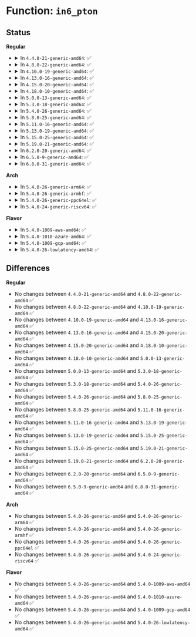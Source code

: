 # Function: <code>in6_pton</code>

## Status
<b>Regular</b>
<ul>
<li>
<details>
<summary>In <code>4.4.0-21-generic-amd64</code>: ✅</summary>

```c
int in6_pton(const char * src, int srclen, u8 * dst, int delim, const char * * end)
```

```json
{
  "name": "in6_pton",
  "collision_type": "Unique Global",
  "inline_type": "No",
  "funcs": [
    {
      "addr": 18446744071586382016,
      "name": "in6_pton",
      "external": true,
      "loc": "net/core/utils.c:186",
      "file": "net/core/utils.c",
      "inline": "seen, unknown",
      "caller_inline": [],
      "caller_func": [
        "security/tomoyo/network.c:tomoyo_parse_ipaddr_union",
        "security/tomoyo/network.c:tomoyo_parse_ipaddr_union",
        "net/core/netpoll.c:netpoll_parse_ip_addr",
        "net/ipv6/addrconf.c:addrconf_sysctl_stable_secret"
      ]
    }
  ],
  "symbols": [
    {
      "addr": 18446744071586382016,
      "name": "in6_pton",
      "section": ".text",
      "bind": "STB_GLOBAL",
      "size": 997
    }
  ]
}
```
</details>
</li>
<li>
<details>
<summary>In <code>4.8.0-22-generic-amd64</code>: ✅</summary>

```c
int in6_pton(const char * src, int srclen, u8 * dst, int delim, const char * * end)
```

```json
{
  "name": "in6_pton",
  "collision_type": "Unique Global",
  "inline_type": "No",
  "funcs": [
    {
      "addr": 18446744071586818048,
      "name": "in6_pton",
      "external": true,
      "loc": "net/core/utils.c:186",
      "file": "net/core/utils.c",
      "inline": "seen, unknown",
      "caller_inline": [],
      "caller_func": [
        "security/tomoyo/network.c:tomoyo_parse_ipaddr_union",
        "security/tomoyo/network.c:tomoyo_parse_ipaddr_union",
        "net/core/netpoll.c:netpoll_parse_ip_addr",
        "net/ipv6/addrconf.c:addrconf_sysctl_stable_secret"
      ]
    }
  ],
  "symbols": [
    {
      "addr": 18446744071586818048,
      "name": "in6_pton",
      "section": ".text",
      "bind": "STB_GLOBAL",
      "size": 1059
    }
  ]
}
```
</details>
</li>
<li>
<details>
<summary>In <code>4.10.0-19-generic-amd64</code>: ✅</summary>

```c
int in6_pton(const char * src, int srclen, u8 * dst, int delim, const char * * end)
```

```json
{
  "name": "in6_pton",
  "collision_type": "Unique Global",
  "inline_type": "No",
  "funcs": [
    {
      "addr": 18446744071587005856,
      "name": "in6_pton",
      "external": true,
      "loc": "net/core/utils.c:186",
      "file": "net/core/utils.c",
      "inline": "seen, unknown",
      "caller_inline": [],
      "caller_func": [
        "security/tomoyo/network.c:tomoyo_parse_ipaddr_union",
        "security/tomoyo/network.c:tomoyo_parse_ipaddr_union",
        "net/core/netpoll.c:netpoll_parse_ip_addr",
        "net/ipv6/addrconf.c:addrconf_sysctl_stable_secret"
      ]
    }
  ],
  "symbols": [
    {
      "addr": 18446744071587005856,
      "name": "in6_pton",
      "section": ".text",
      "bind": "STB_GLOBAL",
      "size": 1059
    }
  ]
}
```
</details>
</li>
<li>
<details>
<summary>In <code>4.13.0-16-generic-amd64</code>: ✅</summary>

```c
int in6_pton(const char * src, int srclen, u8 * dst, int delim, const char * * end)
```

```json
{
  "name": "in6_pton",
  "collision_type": "Unique Global",
  "inline_type": "No",
  "funcs": [
    {
      "addr": 18446744071587131088,
      "name": "in6_pton",
      "external": true,
      "loc": "net/core/utils.c:188",
      "file": "net/core/utils.c",
      "inline": "seen, unknown",
      "caller_inline": [],
      "caller_func": [
        "security/tomoyo/network.c:tomoyo_parse_ipaddr_union",
        "security/tomoyo/network.c:tomoyo_parse_ipaddr_union",
        "net/core/utils.c:inet6_pton",
        "net/core/netpoll.c:netpoll_parse_ip_addr",
        "net/ipv6/addrconf.c:addrconf_sysctl_stable_secret"
      ]
    }
  ],
  "symbols": [
    {
      "addr": 18446744071587131088,
      "name": "in6_pton",
      "section": ".text",
      "bind": "STB_GLOBAL",
      "size": 986
    }
  ]
}
```
</details>
</li>
<li>
<details>
<summary>In <code>4.15.0-20-generic-amd64</code>: ✅</summary>

```c
int in6_pton(const char * src, int srclen, u8 * dst, int delim, const char * * end)
```

```json
{
  "name": "in6_pton",
  "collision_type": "Unique Global",
  "inline_type": "No",
  "funcs": [
    {
      "addr": 18446744071587634704,
      "name": "in6_pton",
      "external": true,
      "loc": "net/core/utils.c:188",
      "file": "net/core/utils.c",
      "inline": "seen, unknown",
      "caller_inline": [],
      "caller_func": [
        "security/tomoyo/network.c:tomoyo_parse_ipaddr_union",
        "security/tomoyo/network.c:tomoyo_parse_ipaddr_union",
        "net/core/utils.c:inet6_pton",
        "net/core/netpoll.c:netpoll_parse_ip_addr",
        "net/ipv6/addrconf.c:addrconf_sysctl_stable_secret"
      ]
    }
  ],
  "symbols": [
    {
      "addr": 18446744071587634704,
      "name": "in6_pton",
      "section": ".text",
      "bind": "STB_GLOBAL",
      "size": 986
    }
  ]
}
```
</details>
</li>
<li>
<details>
<summary>In <code>4.18.0-10-generic-amd64</code>: ✅</summary>

```c
int in6_pton(const char * src, int srclen, u8 * dst, int delim, const char * * end)
```

```json
{
  "name": "in6_pton",
  "collision_type": "Unique Global",
  "inline_type": "No",
  "funcs": [
    {
      "addr": 18446744071587945152,
      "name": "in6_pton",
      "external": true,
      "loc": "net/core/utils.c:188",
      "file": "net/core/utils.c",
      "inline": "seen, unknown",
      "caller_inline": [],
      "caller_func": [
        "security/tomoyo/network.c:tomoyo_parse_ipaddr_union",
        "security/tomoyo/network.c:tomoyo_parse_ipaddr_union",
        "net/core/utils.c:inet6_pton",
        "net/core/netpoll.c:netpoll_parse_ip_addr",
        "net/ipv6/addrconf.c:addrconf_sysctl_stable_secret"
      ]
    }
  ],
  "symbols": [
    {
      "addr": 18446744071587945152,
      "name": "in6_pton",
      "section": ".text",
      "bind": "STB_GLOBAL",
      "size": 933
    }
  ]
}
```
</details>
</li>
<li>
<details>
<summary>In <code>5.0.0-13-generic-amd64</code>: ✅</summary>

```c
int in6_pton(const char * src, int srclen, u8 * dst, int delim, const char * * end)
```

```json
{
  "name": "in6_pton",
  "collision_type": "Unique Global",
  "inline_type": "No",
  "funcs": [
    {
      "addr": 18446744071588093216,
      "name": "in6_pton",
      "external": true,
      "loc": "net/core/utils.c:188",
      "file": "net/core/utils.c",
      "inline": "seen, unknown",
      "caller_inline": [],
      "caller_func": [
        "security/tomoyo/network.c:tomoyo_parse_ipaddr_union",
        "security/tomoyo/network.c:tomoyo_parse_ipaddr_union",
        "net/core/utils.c:inet6_pton",
        "net/core/netpoll.c:netpoll_parse_ip_addr",
        "net/ipv6/addrconf.c:addrconf_sysctl_stable_secret"
      ]
    }
  ],
  "symbols": [
    {
      "addr": 18446744071588093216,
      "name": "in6_pton",
      "section": ".text",
      "bind": "STB_GLOBAL",
      "size": 957
    }
  ]
}
```
</details>
</li>
<li>
<details>
<summary>In <code>5.3.0-18-generic-amd64</code>: ✅</summary>

```c
int in6_pton(const char * src, int srclen, u8 * dst, int delim, const char * * end)
```

```json
{
  "name": "in6_pton",
  "collision_type": "Unique Global",
  "inline_type": "No",
  "funcs": [
    {
      "addr": 18446744071588409264,
      "name": "in6_pton",
      "external": true,
      "loc": "net/core/utils.c:184",
      "file": "net/core/utils.c",
      "inline": "seen, unknown",
      "caller_inline": [],
      "caller_func": [
        "security/tomoyo/network.c:tomoyo_parse_ipaddr_union",
        "security/tomoyo/network.c:tomoyo_parse_ipaddr_union",
        "net/core/utils.c:inet6_pton",
        "net/core/netpoll.c:netpoll_parse_ip_addr",
        "net/ipv6/addrconf.c:addrconf_sysctl_stable_secret"
      ]
    }
  ],
  "symbols": [
    {
      "addr": 18446744071588409264,
      "name": "in6_pton",
      "section": ".text",
      "bind": "STB_GLOBAL",
      "size": 951
    }
  ]
}
```
</details>
</li>
<li>
<details>
<summary>In <code>5.4.0-26-generic-amd64</code>: ✅</summary>

```c
int in6_pton(const char * src, int srclen, u8 * dst, int delim, const char * * end)
```

```json
{
  "name": "in6_pton",
  "collision_type": "Unique Global",
  "inline_type": "No",
  "funcs": [
    {
      "addr": 18446744071588614640,
      "name": "in6_pton",
      "external": true,
      "loc": "net/core/utils.c:184",
      "file": "net/core/utils.c",
      "inline": "seen, unknown",
      "caller_inline": [],
      "caller_func": [
        "security/tomoyo/network.c:tomoyo_parse_ipaddr_union",
        "security/tomoyo/network.c:tomoyo_parse_ipaddr_union",
        "net/core/utils.c:inet6_pton",
        "net/core/netpoll.c:netpoll_parse_ip_addr",
        "net/ipv6/addrconf.c:addrconf_sysctl_stable_secret"
      ]
    }
  ],
  "symbols": [
    {
      "addr": 18446744071588614640,
      "name": "in6_pton",
      "section": ".text",
      "bind": "STB_GLOBAL",
      "size": 951
    }
  ]
}
```
</details>
</li>
<li>
<details>
<summary>In <code>5.8.0-25-generic-amd64</code>: ✅</summary>

```c
int in6_pton(const char * src, int srclen, u8 * dst, int delim, const char * * end)
```

```json
{
  "name": "in6_pton",
  "collision_type": "Unique Global",
  "inline_type": "No",
  "funcs": [
    {
      "addr": 18446744071589470304,
      "name": "in6_pton",
      "external": true,
      "loc": "net/core/utils.c:184",
      "file": "net/core/utils.c",
      "inline": "seen, unknown",
      "caller_inline": [],
      "caller_func": [
        "security/tomoyo/network.c:tomoyo_parse_ipaddr_union",
        "security/tomoyo/network.c:tomoyo_parse_ipaddr_union",
        "net/core/utils.c:inet6_pton",
        "net/core/netpoll.c:netpoll_parse_ip_addr",
        "net/ipv6/addrconf.c:addrconf_sysctl_stable_secret"
      ]
    }
  ],
  "symbols": [
    {
      "addr": 18446744071589470304,
      "name": "in6_pton",
      "section": ".text",
      "bind": "STB_GLOBAL",
      "size": 951
    }
  ]
}
```
</details>
</li>
<li>
<details>
<summary>In <code>5.11.0-16-generic-amd64</code>: ✅</summary>

```c
int in6_pton(const char * src, int srclen, u8 * dst, int delim, const char * * end)
```

```json
{
  "name": "in6_pton",
  "collision_type": "Unique Global",
  "inline_type": "No",
  "funcs": [
    {
      "addr": 18446744071589471200,
      "name": "in6_pton",
      "external": true,
      "loc": "net/core/utils.c:184",
      "file": "net/core/utils.c",
      "inline": "seen, unknown",
      "caller_inline": [],
      "caller_func": [
        "security/tomoyo/network.c:tomoyo_parse_ipaddr_union",
        "security/tomoyo/network.c:tomoyo_parse_ipaddr_union",
        "net/core/utils.c:inet6_pton",
        "net/core/netpoll.c:netpoll_parse_ip_addr",
        "net/ipv6/addrconf.c:addrconf_sysctl_stable_secret"
      ]
    }
  ],
  "symbols": [
    {
      "addr": 18446744071589471200,
      "name": "in6_pton",
      "section": ".text",
      "bind": "STB_GLOBAL",
      "size": 955
    }
  ]
}
```
</details>
</li>
<li>
<details>
<summary>In <code>5.13.0-19-generic-amd64</code>: ✅</summary>

```c
int in6_pton(const char * src, int srclen, u8 * dst, int delim, const char * * end)
```

```json
{
  "name": "in6_pton",
  "collision_type": "Unique Global",
  "inline_type": "No",
  "funcs": [
    {
      "addr": 18446744071589369632,
      "name": "in6_pton",
      "external": true,
      "loc": "net/core/utils.c:184",
      "file": "net/core/utils.c",
      "inline": "seen, unknown",
      "caller_inline": [],
      "caller_func": [
        "security/tomoyo/network.c:tomoyo_parse_ipaddr_union",
        "security/tomoyo/network.c:tomoyo_parse_ipaddr_union",
        "net/core/utils.c:inet6_pton",
        "net/core/netpoll.c:netpoll_parse_ip_addr",
        "net/ipv6/addrconf.c:addrconf_sysctl_stable_secret"
      ]
    }
  ],
  "symbols": [
    {
      "addr": 18446744071589369632,
      "name": "in6_pton",
      "section": ".text",
      "bind": "STB_GLOBAL",
      "size": 931
    }
  ]
}
```
</details>
</li>
<li>
<details>
<summary>In <code>5.15.0-25-generic-amd64</code>: ✅</summary>

```c
int in6_pton(const char * src, int srclen, u8 * dst, int delim, const char * * end)
```

```json
{
  "name": "in6_pton",
  "collision_type": "Unique Global",
  "inline_type": "No",
  "funcs": [
    {
      "addr": 18446744071590099968,
      "name": "in6_pton",
      "external": true,
      "loc": "net/core/utils.c:184",
      "file": "net/core/utils.c",
      "inline": "seen, unknown",
      "caller_inline": [],
      "caller_func": [
        "security/tomoyo/network.c:tomoyo_parse_ipaddr_union",
        "security/tomoyo/network.c:tomoyo_parse_ipaddr_union",
        "net/core/utils.c:inet6_pton",
        "net/core/netpoll.c:netpoll_parse_ip_addr",
        "net/ipv6/addrconf.c:addrconf_sysctl_stable_secret"
      ]
    }
  ],
  "symbols": [
    {
      "addr": 18446744071590099968,
      "name": "in6_pton",
      "section": ".text",
      "bind": "STB_GLOBAL",
      "size": 931
    }
  ]
}
```
</details>
</li>
<li>
<details>
<summary>In <code>5.19.0-21-generic-amd64</code>: ✅</summary>

```c
int in6_pton(const char * src, int srclen, u8 * dst, int delim, const char * * end)
```

```json
{
  "name": "in6_pton",
  "collision_type": "Unique Global",
  "inline_type": "No",
  "funcs": [
    {
      "addr": 18446744071591650720,
      "name": "in6_pton",
      "external": true,
      "loc": "net/core/utils.c:184",
      "file": "net/core/utils.c",
      "inline": "seen, unknown",
      "caller_inline": [],
      "caller_func": [
        "security/tomoyo/network.c:tomoyo_parse_ipaddr_union",
        "security/tomoyo/network.c:tomoyo_parse_ipaddr_union",
        "net/core/utils.c:inet6_pton",
        "net/core/netpoll.c:netpoll_parse_ip_addr",
        "net/ipv6/addrconf.c:addrconf_sysctl_stable_secret"
      ]
    }
  ],
  "symbols": [
    {
      "addr": 18446744071591650720,
      "name": "in6_pton",
      "section": ".text",
      "bind": "STB_GLOBAL",
      "size": 1077
    }
  ]
}
```
</details>
</li>
<li>
<details>
<summary>In <code>6.2.0-20-generic-amd64</code>: ✅</summary>

```c
int in6_pton(const char * src, int srclen, u8 * dst, int delim, const char * * end)
```

```json
{
  "name": "in6_pton",
  "collision_type": "Unique Global",
  "inline_type": "No",
  "funcs": [
    {
      "addr": 18446744071593434400,
      "name": "in6_pton",
      "external": true,
      "loc": "net/core/utils.c:184",
      "file": "net/core/utils.c",
      "inline": "seen, unknown",
      "caller_inline": [],
      "caller_func": [
        "security/tomoyo/network.c:tomoyo_parse_ipaddr_union",
        "security/tomoyo/network.c:tomoyo_parse_ipaddr_union",
        "net/core/utils.c:inet6_pton",
        "net/core/netpoll.c:netpoll_parse_ip_addr",
        "net/ipv6/addrconf.c:addrconf_sysctl_stable_secret"
      ]
    }
  ],
  "symbols": [
    {
      "addr": 18446744071593434400,
      "name": "in6_pton",
      "section": ".text",
      "bind": "STB_GLOBAL",
      "size": 1078
    }
  ]
}
```
</details>
</li>
<li>
<details>
<summary>In <code>6.5.0-9-generic-amd64</code>: ✅</summary>

```c
int in6_pton(const char * src, int srclen, u8 * dst, int delim, const char * * end)
```

```json
{
  "name": "in6_pton",
  "collision_type": "Unique Global",
  "inline_type": "No",
  "funcs": [
    {
      "addr": 18446744071593899312,
      "name": "in6_pton",
      "external": true,
      "loc": "net/core/utils.c:184",
      "file": "net/core/utils.c",
      "inline": "seen, unknown",
      "caller_inline": [],
      "caller_func": [
        "security/tomoyo/network.c:tomoyo_parse_ipaddr_union",
        "security/tomoyo/network.c:tomoyo_parse_ipaddr_union",
        "net/core/utils.c:inet6_pton",
        "net/core/netpoll.c:netpoll_parse_ip_addr",
        "net/ipv6/addrconf.c:addrconf_sysctl_stable_secret"
      ]
    }
  ],
  "symbols": [
    {
      "addr": 18446744071593899312,
      "name": "in6_pton",
      "section": ".text",
      "bind": "STB_GLOBAL",
      "size": 1050
    }
  ]
}
```
</details>
</li>
<li>
<details>
<summary>In <code>6.8.0-31-generic-amd64</code>: ✅</summary>

```c
int in6_pton(const char * src, int srclen, u8 * dst, int delim, const char * * end)
```

```json
{
  "name": "in6_pton",
  "collision_type": "Unique Global",
  "inline_type": "No",
  "funcs": [
    {
      "addr": 18446744071594682608,
      "name": "in6_pton",
      "external": true,
      "loc": "net/core/utils.c:184",
      "file": "net/core/utils.c",
      "inline": "seen, unknown",
      "caller_inline": [],
      "caller_func": [
        "security/tomoyo/network.c:tomoyo_parse_ipaddr_union",
        "security/tomoyo/network.c:tomoyo_parse_ipaddr_union",
        "net/core/utils.c:inet6_pton",
        "net/core/netpoll.c:netpoll_parse_ip_addr",
        "net/ipv6/addrconf.c:addrconf_sysctl_stable_secret"
      ]
    }
  ],
  "symbols": [
    {
      "addr": 18446744071594682608,
      "name": "in6_pton",
      "section": ".text",
      "bind": "STB_GLOBAL",
      "size": 1050
    }
  ]
}
```
</details>
</li>
</ul>
<b>Arch</b>
<ul>
<li>
<details>
<summary>In <code>5.4.0-26-generic-arm64</code>: ✅</summary>

```c
int in6_pton(const char * src, int srclen, u8 * dst, int delim, const char * * end)
```

```json
{
  "name": "in6_pton",
  "collision_type": "Unique Global",
  "inline_type": "No",
  "funcs": [
    {
      "addr": 18446603336502161272,
      "name": "in6_pton",
      "external": true,
      "loc": "net/core/utils.c:184",
      "file": "net/core/utils.c",
      "inline": "seen, unknown",
      "caller_inline": [],
      "caller_func": [
        "security/tomoyo/network.c:tomoyo_parse_ipaddr_union",
        "security/tomoyo/network.c:tomoyo_parse_ipaddr_union",
        "net/core/utils.c:inet6_pton",
        "net/core/netpoll.c:netpoll_parse_ip_addr",
        "net/ipv6/addrconf.c:addrconf_sysctl_stable_secret"
      ]
    }
  ],
  "symbols": [
    {
      "addr": 18446603336502161272,
      "name": "in6_pton",
      "section": ".text",
      "bind": "STB_GLOBAL",
      "size": 836
    }
  ]
}
```
</details>
</li>
<li>
<details>
<summary>In <code>5.4.0-26-generic-armhf</code>: ✅</summary>

```c
int in6_pton(const char * src, int srclen, u8 * dst, int delim, const char * * end)
```

```json
{
  "name": "in6_pton",
  "collision_type": "Unique Global",
  "inline_type": "No",
  "funcs": [
    {
      "addr": 3234903800,
      "name": "in6_pton",
      "external": true,
      "loc": "net/core/utils.c:184",
      "file": "net/core/utils.c",
      "inline": "seen, unknown",
      "caller_inline": [],
      "caller_func": [
        "security/tomoyo/network.c:tomoyo_parse_ipaddr_union",
        "security/tomoyo/network.c:tomoyo_parse_ipaddr_union",
        "net/core/utils.c:inet6_pton",
        "net/core/netpoll.c:netpoll_parse_ip_addr",
        "net/ipv6/addrconf.c:addrconf_sysctl_stable_secret"
      ]
    }
  ],
  "symbols": [
    {
      "addr": 3234903800,
      "name": "in6_pton",
      "section": ".text",
      "bind": "STB_GLOBAL",
      "size": 1004
    }
  ]
}
```
</details>
</li>
<li>
<details>
<summary>In <code>5.4.0-26-generic-ppc64el</code>: ✅</summary>

```c
int in6_pton(const char * src, int srclen, u8 * dst, int delim, const char * * end)
```

```json
{
  "name": "in6_pton",
  "collision_type": "Unique Global",
  "inline_type": "No",
  "funcs": [
    {
      "addr": 13835058055295630736,
      "name": "in6_pton",
      "external": true,
      "loc": "net/core/utils.c:184",
      "file": "net/core/utils.c",
      "inline": "seen, unknown",
      "caller_inline": [],
      "caller_func": [
        "security/tomoyo/network.c:tomoyo_parse_ipaddr_union",
        "security/tomoyo/network.c:tomoyo_parse_ipaddr_union",
        "net/core/utils.c:inet6_pton",
        "net/core/netpoll.c:netpoll_parse_ip_addr",
        "net/ipv6/addrconf.c:addrconf_sysctl_stable_secret"
      ]
    }
  ],
  "symbols": [
    {
      "addr": 13835058055295630736,
      "name": "in6_pton",
      "section": ".text",
      "bind": "STB_GLOBAL",
      "size": 1168
    }
  ]
}
```
</details>
</li>
<li>
<details>
<summary>In <code>5.4.0-24-generic-riscv64</code>: ✅</summary>

```c
int in6_pton(const char * src, int srclen, u8 * dst, int delim, const char * * end)
```

```json
{
  "name": "in6_pton",
  "collision_type": "Unique Global",
  "inline_type": "No",
  "funcs": [
    {
      "addr": 18446743936278415698,
      "name": "in6_pton",
      "external": true,
      "loc": "net/core/utils.c:184",
      "file": "net/core/utils.c",
      "inline": "seen, unknown",
      "caller_inline": [],
      "caller_func": [
        "security/tomoyo/network.c:tomoyo_parse_ipaddr_union",
        "security/tomoyo/network.c:tomoyo_parse_ipaddr_union",
        "net/core/utils.c:inet6_pton",
        "net/core/netpoll.c:netpoll_parse_ip_addr",
        "net/ipv6/addrconf.c:addrconf_sysctl_stable_secret"
      ]
    }
  ],
  "symbols": [
    {
      "addr": 18446743936278415698,
      "name": "in6_pton",
      "section": ".text",
      "bind": "STB_GLOBAL",
      "size": 742
    }
  ]
}
```
</details>
</li>
</ul>
<b>Flavor</b>
<ul>
<li>
<details>
<summary>In <code>5.4.0-1009-aws-amd64</code>: ✅</summary>

```c
int in6_pton(const char * src, int srclen, u8 * dst, int delim, const char * * end)
```

```json
{
  "name": "in6_pton",
  "collision_type": "Unique Global",
  "inline_type": "No",
  "funcs": [
    {
      "addr": 18446744071588221376,
      "name": "in6_pton",
      "external": true,
      "loc": "net/core/utils.c:184",
      "file": "net/core/utils.c",
      "inline": "seen, unknown",
      "caller_inline": [],
      "caller_func": [
        "security/tomoyo/network.c:tomoyo_parse_ipaddr_union",
        "security/tomoyo/network.c:tomoyo_parse_ipaddr_union",
        "net/core/utils.c:inet6_pton",
        "net/core/netpoll.c:netpoll_parse_ip_addr",
        "net/ipv6/addrconf.c:addrconf_sysctl_stable_secret"
      ]
    }
  ],
  "symbols": [
    {
      "addr": 18446744071588221376,
      "name": "in6_pton",
      "section": ".text",
      "bind": "STB_GLOBAL",
      "size": 951
    }
  ]
}
```
</details>
</li>
<li>
<details>
<summary>In <code>5.4.0-1010-azure-amd64</code>: ✅</summary>

```c
int in6_pton(const char * src, int srclen, u8 * dst, int delim, const char * * end)
```

```json
{
  "name": "in6_pton",
  "collision_type": "Unique Global",
  "inline_type": "No",
  "funcs": [
    {
      "addr": 18446744071587934208,
      "name": "in6_pton",
      "external": true,
      "loc": "net/core/utils.c:184",
      "file": "net/core/utils.c",
      "inline": "seen, unknown",
      "caller_inline": [],
      "caller_func": [
        "security/tomoyo/network.c:tomoyo_parse_ipaddr_union",
        "security/tomoyo/network.c:tomoyo_parse_ipaddr_union",
        "net/core/utils.c:inet6_pton",
        "net/core/netpoll.c:netpoll_parse_ip_addr",
        "net/ipv6/addrconf.c:addrconf_sysctl_stable_secret"
      ]
    }
  ],
  "symbols": [
    {
      "addr": 18446744071587934208,
      "name": "in6_pton",
      "section": ".text",
      "bind": "STB_GLOBAL",
      "size": 951
    }
  ]
}
```
</details>
</li>
<li>
<details>
<summary>In <code>5.4.0-1009-gcp-amd64</code>: ✅</summary>

```c
int in6_pton(const char * src, int srclen, u8 * dst, int delim, const char * * end)
```

```json
{
  "name": "in6_pton",
  "collision_type": "Unique Global",
  "inline_type": "No",
  "funcs": [
    {
      "addr": 18446744071588553200,
      "name": "in6_pton",
      "external": true,
      "loc": "net/core/utils.c:184",
      "file": "net/core/utils.c",
      "inline": "seen, unknown",
      "caller_inline": [],
      "caller_func": [
        "security/tomoyo/network.c:tomoyo_parse_ipaddr_union",
        "security/tomoyo/network.c:tomoyo_parse_ipaddr_union",
        "net/core/utils.c:inet6_pton",
        "net/core/netpoll.c:netpoll_parse_ip_addr",
        "net/ipv6/addrconf.c:addrconf_sysctl_stable_secret"
      ]
    }
  ],
  "symbols": [
    {
      "addr": 18446744071588553200,
      "name": "in6_pton",
      "section": ".text",
      "bind": "STB_GLOBAL",
      "size": 951
    }
  ]
}
```
</details>
</li>
<li>
<details>
<summary>In <code>5.4.0-26-lowlatency-amd64</code>: ✅</summary>

```c
int in6_pton(const char * src, int srclen, u8 * dst, int delim, const char * * end)
```

```json
{
  "name": "in6_pton",
  "collision_type": "Unique Global",
  "inline_type": "No",
  "funcs": [
    {
      "addr": 18446744071588690672,
      "name": "in6_pton",
      "external": true,
      "loc": "net/core/utils.c:184",
      "file": "net/core/utils.c",
      "inline": "seen, unknown",
      "caller_inline": [],
      "caller_func": [
        "security/tomoyo/network.c:tomoyo_parse_ipaddr_union",
        "security/tomoyo/network.c:tomoyo_parse_ipaddr_union",
        "net/core/utils.c:inet6_pton",
        "net/core/netpoll.c:netpoll_parse_ip_addr",
        "net/ipv6/addrconf.c:addrconf_sysctl_stable_secret"
      ]
    }
  ],
  "symbols": [
    {
      "addr": 18446744071588690672,
      "name": "in6_pton",
      "section": ".text",
      "bind": "STB_GLOBAL",
      "size": 951
    }
  ]
}
```
</details>
</li>
</ul>

## Differences
<b>Regular</b>
<ul>
<li>
No changes between <code>4.4.0-21-generic-amd64</code> and <code>4.8.0-22-generic-amd64</code> ✅
</li>
<li>
No changes between <code>4.8.0-22-generic-amd64</code> and <code>4.10.0-19-generic-amd64</code> ✅
</li>
<li>
No changes between <code>4.10.0-19-generic-amd64</code> and <code>4.13.0-16-generic-amd64</code> ✅
</li>
<li>
No changes between <code>4.13.0-16-generic-amd64</code> and <code>4.15.0-20-generic-amd64</code> ✅
</li>
<li>
No changes between <code>4.15.0-20-generic-amd64</code> and <code>4.18.0-10-generic-amd64</code> ✅
</li>
<li>
No changes between <code>4.18.0-10-generic-amd64</code> and <code>5.0.0-13-generic-amd64</code> ✅
</li>
<li>
No changes between <code>5.0.0-13-generic-amd64</code> and <code>5.3.0-18-generic-amd64</code> ✅
</li>
<li>
No changes between <code>5.3.0-18-generic-amd64</code> and <code>5.4.0-26-generic-amd64</code> ✅
</li>
<li>
No changes between <code>5.4.0-26-generic-amd64</code> and <code>5.8.0-25-generic-amd64</code> ✅
</li>
<li>
No changes between <code>5.8.0-25-generic-amd64</code> and <code>5.11.0-16-generic-amd64</code> ✅
</li>
<li>
No changes between <code>5.11.0-16-generic-amd64</code> and <code>5.13.0-19-generic-amd64</code> ✅
</li>
<li>
No changes between <code>5.13.0-19-generic-amd64</code> and <code>5.15.0-25-generic-amd64</code> ✅
</li>
<li>
No changes between <code>5.15.0-25-generic-amd64</code> and <code>5.19.0-21-generic-amd64</code> ✅
</li>
<li>
No changes between <code>5.19.0-21-generic-amd64</code> and <code>6.2.0-20-generic-amd64</code> ✅
</li>
<li>
No changes between <code>6.2.0-20-generic-amd64</code> and <code>6.5.0-9-generic-amd64</code> ✅
</li>
<li>
No changes between <code>6.5.0-9-generic-amd64</code> and <code>6.8.0-31-generic-amd64</code> ✅
</li>
</ul>
<b>Arch</b>
<ul>
<li>
No changes between <code>5.4.0-26-generic-amd64</code> and <code>5.4.0-26-generic-arm64</code> ✅
</li>
<li>
No changes between <code>5.4.0-26-generic-amd64</code> and <code>5.4.0-26-generic-armhf</code> ✅
</li>
<li>
No changes between <code>5.4.0-26-generic-amd64</code> and <code>5.4.0-26-generic-ppc64el</code> ✅
</li>
<li>
No changes between <code>5.4.0-26-generic-amd64</code> and <code>5.4.0-24-generic-riscv64</code> ✅
</li>
</ul>
<b>Flavor</b>
<ul>
<li>
No changes between <code>5.4.0-26-generic-amd64</code> and <code>5.4.0-1009-aws-amd64</code> ✅
</li>
<li>
No changes between <code>5.4.0-26-generic-amd64</code> and <code>5.4.0-1010-azure-amd64</code> ✅
</li>
<li>
No changes between <code>5.4.0-26-generic-amd64</code> and <code>5.4.0-1009-gcp-amd64</code> ✅
</li>
<li>
No changes between <code>5.4.0-26-generic-amd64</code> and <code>5.4.0-26-lowlatency-amd64</code> ✅
</li>
</ul>

